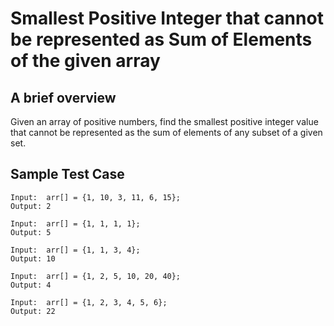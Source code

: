 # Smallest Positive Integer that cannot be represented as Sum of Elements of the given array
## A brief overview

Given an array of positive numbers, find the smallest positive integer value that 
cannot be represented as the sum of elements of any subset of a given set. 

## Sample Test Case

```
Input:  arr[] = {1, 10, 3, 11, 6, 15};
Output: 2
```
```
Input:  arr[] = {1, 1, 1, 1};
Output: 5
```
```
Input:  arr[] = {1, 1, 3, 4};
Output: 10
```
```
Input:  arr[] = {1, 2, 5, 10, 20, 40};
Output: 4
```
```
Input:  arr[] = {1, 2, 3, 4, 5, 6};
Output: 22
```
